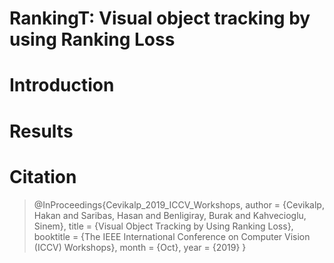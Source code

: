 # RankingT: Visual object tracking by using Ranking Loss

# Introduction

# Results

# Citation
> @InProceedings{Cevikalp_2019_ICCV_Workshops,
author = {Cevikalp, Hakan and Saribas, Hasan and Benligiray, Burak and Kahvecioglu, Sinem},
title = {Visual Object Tracking by Using Ranking Loss},
booktitle = {The IEEE International Conference on Computer Vision (ICCV) Workshops},
month = {Oct},
year = {2019}
}
